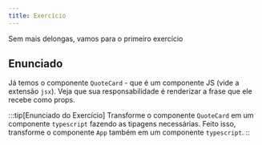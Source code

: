 ```yaml
---
title: Exercício
---
```


Sem mais delongas, vamos para o primeiro exercício

## Enunciado

Já temos o componente `QuoteCard` - que é um componente JS (vide a extensão `jsx`). Veja que sua responsabilidade é renderizar a frase que ele recebe como props.

:::tip[Enunciado do Exercício]
Transforme o componente `QuoteCard` em um componente `typescript` fazendo as tipagens necessárias. Feito isso, transforme o componente `App` também em um componente `typescript`.
::
